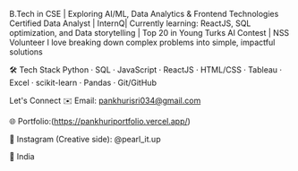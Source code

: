  B.Tech in CSE | 
 Exploring AI/ML, Data Analytics & Frontend Technologies
 Certified Data Analyst | InternQ|
 Currently learning: ReactJS, SQL optimization, and Data storytelling |
 Top 20 in Young Turks AI Contest | NSS Volunteer
 I love breaking down complex problems into simple, impactful solutions


🛠️ Tech Stack
Python · SQL · JavaScript · ReactJS · HTML/CSS · Tableau · Excel · scikit-learn · Pandas · Git/GitHub


Let's Connect
✉️ Email: pankhurisri034@gmail.com

🌐 Portfolio:(https://pankhuriportfolio.vercel.app/)

💬 Instagram (Creative side): @pearl_it.up

📍 India

